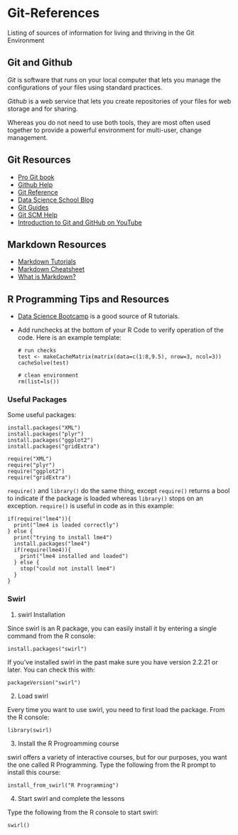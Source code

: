 # Git-References
Listing of sources of information for living and thriving in the Git Environment

## Git and Github
_Git_ is software that runs on your local computer that lets you manage the configurations of your files using standard practices.

_Github_ is a web service that lets you create repositories of your files for web storage and for sharing.

Whereas you do not need to use both tools, they are most often used together to provide a powerful environment for multi-user, change management.

## Git Resources

* [Pro Git book](https://git-scm.com/book/en/v2)
* [Github Help](https://help.github.com/)
* [Git Reference](gitref.org)
* [Data Science School Blog](http://www.dataschool.io/tag/git/)
* [Git Guides](https://guides.github.com/)
* [Git SCM Help](https://git-scm.com/about)
* [Introduction to Git and GitHub on YouTube](https://youtu.be/h1e8oC7g0Ps?list=PL5-da3qGB5IBLMp7LtN8Nc3Efd4hJq0kD)

## Markdown Resources

* [Markdown Tutorials](http://www.markdowntutorial.com/)
* [Markdown Cheatsheet](https://github.com/adam-p/markdown-here/wiki/Markdown-Cheatsheet)
* [What is Markdown?](http://whatismarkdown.com/)

## R Programming Tips and Resources

* [Data Science Bootcamp](https://www.datacamp.com) is a good source of R tutorials.
* Add runchecks at the bottom of your R Code to verify operation of the code. Here is an example template:

  ```
  # run checks
  test <- makeCacheMatrix(matrix(data=c(1:8,9.5), nrow=3, ncol=3))
  cacheSolve(test)
  
  # clean environment
  rm(list=ls())
  ```

### Useful Packages
  Some useful packages:
  ```
  install.packages("XML")
  install.packages("plyr")
  install.packages("ggplot2")
  install.packages("gridExtra")
  
  require("XML")
  require("plyr")
  require("ggplot2")
  require("gridExtra")
  ```
  
  `require()` and `library()` do the same thing, except `require()` returns a bool to indicate if the package is loaded whereas `library()` stops on an exception. `require()` is useful in code as in this example:
  ```
  if(require("lme4")){
    print("lme4 is loaded correctly")
  } else {
    print("trying to install lme4")
    install.packages("lme4")
    if(require(lme4)){
      print("lme4 installed and loaded")
    } else {
      stop("could not install lme4")
    }
  }
  ```

### Swirl
1. swirl Installation

  Since swirl is an R package, you can easily install it by entering a single command from the R console:
  ```
  install.packages("swirl")
  ```
  If you've installed swirl in the past make sure you have version 2.2.21 or later. You can check this with:
  ```
  packageVersion("swirl")
  ```

2. Load swirl

  Every time you want to use swirl, you need to first load the package. From the R console:
  ```
  library(swirl)
  ```

3. Install the R Progroamming course

  swirl offers a variety of interactive courses, but for our purposes, you want the one called R Programming. Type the following from the R prompt to install this course:
  ```
  install_from_swirl("R Programming")
  ```

4. Start swirl and complete the lessons

  Type the following from the R console to start swirl:
  ```
  swirl()
  ```
  

